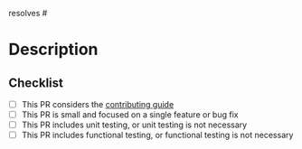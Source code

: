 resolves #<issue-number>

# Description

<!-- What approach was taken to resolve the issue and why?  -->

## Checklist

- [ ] This PR considers the [contributing guide](https://github.com/dbt-labs/dbt-adapters#contributing)
- [ ] This PR is small and focused on a single feature or bug fix
- [ ] This PR includes unit testing, or unit testing is not necessary
- [ ] This PR includes functional testing, or functional testing is not necessary
